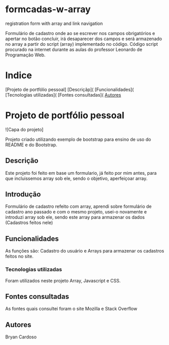 # formcadas-w-array
registration form with array and link navigation

Formulário de cadastro onde ao se escrever nos campos obrigatórios e apertar no botão concluir, irá desaparecer dos campos e será armazenado no array a partir do script (array) implementado no código. Código script procurado na internet durante as aulas do professor Leonardo de Programação Web.
# Indice

[Projeto de portfólio pessoal] 
[Descriçãp]( 
[Funcionalidades](  
[Tecnologias utilizadas](
[Fontes consultadas](
[Autores](#autores)  

# Projeto de portfólio pessoal  

![Capa do projeto]

Projeto criado utilizando exemplo de bootstrap para ensino de uso do README e do Bootstrap.

##   Descrição 
Este projeto foi feito em base um formulario, já feito por mim antes, para que incluissemos array sob ele, sendo o objetivo, aperfeiçoar array.
##   Introdução
Formulário de cadastro refeito com array, aprendi sobre formulário de cadastro ano passado e com o mesmo projeto, usei-o novamente e introduzi array sob ele, sendo este array para armazenar os dados (Cadastros feitos nele)
##   Funcionalidades
As funções são: Cadastro do usuário e Arrays para armazenar os cadastros feitos no site.
### Tecnologias utilizadas
Foram utilizados neste projeto Array, Javascript e CSS.
## Fontes consultadas
As fontes quais consultei foram o site Mozilla e Stack Overflow
## Autores
Bryan Cardoso